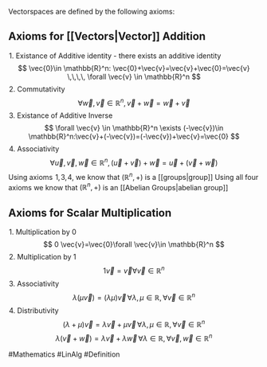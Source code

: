 Vectorspaces are defined by the following axioms:
## Axioms for [[Vectors|Vector]] Addition
$\hspace{0pt}1$. Existance of Additive identity - there exists an additive identity
$$
\vec{0}\in \mathbb{R}^n: \vec{0}+\vec{v}=\vec{v}+\vec{0}=\vec{v} \,\,\,\, \forall \vec{v} \in \mathbb{R}^n
$$
$\hspace{0pt}2$. Commutativity 
$$
\forall  \vec{w},\vec{v} \in \mathbb{R}^n,\vec{v}+\vec{w}=\vec{w}+\vec{v}
$$
$\hspace{0pt}3$. Existance of Additive Inverse
$$
\forall \vec{v} \in \mathbb{R}^n \exists (-\vec{v})\in \mathbb{R}^n:\vec{v}+(-\vec{v})=(-\vec{v})+\vec{v}=\vec{0}
$$
$\hspace{0pt}4$. Associativity
$$
\forall \vec{u},\vec{v},\vec{w} \in \mathbb{R}^n,(\vec{u}+\vec{v})+\vec{w}=\vec{u}+(\vec{v}+\vec{w})
$$
Using axioms $\hspace{0pt}1$,$\hspace{0pt}3$,$\hspace{0pt}4$, we know that $(\mathbb{R}^n,+)$ is a [[groups|group]]
Using all four axioms we know that $(\mathbb{R}^n,+)$ is an [[Abelian Groups|abelian group]] 
## Axioms for Scalar Multiplication
$\hspace{0pt}1$. Multiplication by 0
$$
0 \vec{v}=\vec{0}\forall \vec{v}\in \mathbb{R}^n
$$
$\hspace{0pt}2$. Multiplication by 1
$$
1\vec{v}=\vec{v}\forall \vec{v}\in \mathbb{R}^n
$$
$\hspace{0pt}3$. Associativity
$$
\lambda(\mu \vec{v})=(\lambda\mu)\vec{v}\,\forall\lambda,\mu \in \mathbb{R},\forall \vec{v}\in \mathbb{R}^n
$$
$\hspace{0pt}4$. Distributivity
$$
(\lambda+\mu)\vec{v}=\lambda \vec{v}+\mu \vec{v}\,\forall\lambda,\mu \in \mathbb{R},\forall \vec{v}\in \mathbb{R}^n
$$
$$
\lambda(\vec{v}+\vec{w})=\lambda \vec{v}+\lambda \vec{w}\,\forall\lambda \in \mathbb{R},\forall \vec{v},\vec{w}\in \mathbb{R}^n
$$


#Mathematics #LinAlg #Definition